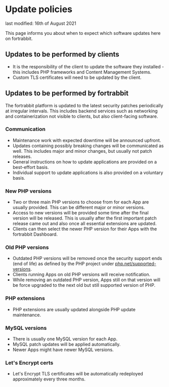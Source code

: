 # Update policies

last modified: 16th of August 2021

This page informs you about when to expect which software updates here on fortrabbit.

## Updates to be performed by clients

* It is the responsibility of the client to update the software they installed - this includes PHP frameworks and Content Management Systems.
* Custom TLS certificates will need to be updated by the client.

## Updates to be performed by fortrabbit

The fortrabbit platform is updated to the latest security patches periodically at irregular intervals. This includes backend services such as networking and containerization not visible to clients, but also client-facing software. 

### Communication

* Maintenance work with expected downtime will be announced upfront.
* Updates containing possibly breaking changes will be communicated as well. This includes major and minor changes, but usually not patch releases.
* General instructions on how to update applications are provided on a best-effort basis.
* Individual support to update applications is also provided on a voluntary basis.

### New PHP versions

* Two or three main PHP versions to choose from for each App are usually provided. This can be different major or minor versions. 
* Access to new versions will be provided some time after the final version will be released. This is usually after the first important patch release came out and also once all essential extensions are updated.
* Clients can then select the newer PHP version for their Apps with the fortrabbit Dashboard.

### Old PHP versions

* Outdated PHP versions will be removed once the security support ends (end of life) as defined by the PHP project under [php.net/supported-versions](https://www.php.net/supported-versions.php). 
* Clients running Apps on old PHP versions will receive notification. 
* While removing an outdated PHP version, Apps still on that version will be force upgraded to the next old but still supported version of PHP.

### PHP extensions

* PHP extensions are usually updated alongside PHP update maintenance.

### MySQL versions

* There is usually one MySQL version for each App.
* MySQL patch updates will be applied automatically.
* Newer Apps might have newer MySQL versions.

### Let's Encrypt certs

* Let's Encrypt TLS certificates will be automatically redeployed approximately every three months.
